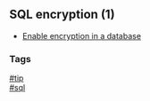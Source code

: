## SQL encryption (1)

- [Enable encryption in a database](enable-encryption-database.md)

### Tags
[#tip](../../tips.md)  
[#sql](../sql.md)